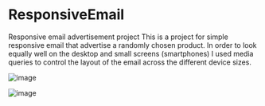 # ResponsiveEmail
Responsive email advertisement project
This is a project for  simple responsive email that advertise a randomly chosen product.
In order to look equally well on the desktop and small screens (smartphones) I used media queries to control the layout of the email across the different device sizes.

![image](https://user-images.githubusercontent.com/35655685/40466610-1de4a670-5f2f-11e8-84bb-418795b2cfdb.png)

![image](https://user-images.githubusercontent.com/35655685/40466709-80d3877e-5f2f-11e8-9575-9825ba84d13c.png)
